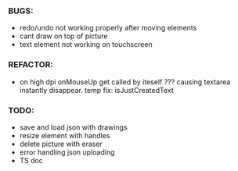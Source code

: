 ### BUGS:
- redo/undo not working properly after moving elements
- cant draw on top of picture
- text element not working on touchscreen

### REFACTOR:
- on high dpi onMouseUp get called by iteself ??? causing textarea instantly disappear. temp fix: isJustCreatedText

### TODO:
- save and load json with drawings
- resize element with handles
- delete picture with eraser
- error handling json uploading
- TS doc